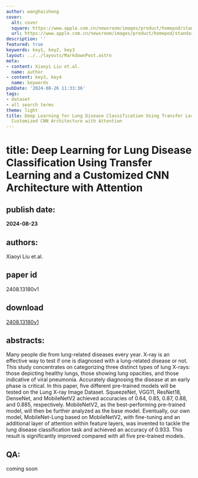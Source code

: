 ```yaml
---
author: wanghaisheng
cover:
  alt: cover
  square: https://www.apple.com.cn/newsroom/images/product/homepod/standard/Apple-HomePod-hero-230118_big.jpg.large_2x.jpg
  url: https://www.apple.com.cn/newsroom/images/product/homepod/standard/Apple-HomePod-hero-230118_big.jpg.large_2x.jpg
description: ''
featured: true
keywords: key1, key2, key3
layout: ../../layouts/MarkdownPost.astro
meta:
- content: Xiaoyi Liu et.al.
  name: author
- content: key3, key4
  name: keywords
pubDate: '2024-08-26 11:33:36'
tags:
- dataset
- all search terms
theme: light
title: Deep Learning for Lung Disease Classification Using Transfer Learning and a
  Customized CNN Architecture with Attention
---
```


# title: Deep Learning for Lung Disease Classification Using Transfer Learning and a Customized CNN Architecture with Attention 
## publish date: 
**2024-08-23** 
## authors: 
  Xiaoyi Liu et.al. 
## paper id
2408.13180v1
## download
[2408.13180v1](http://arxiv.org/abs/2408.13180v1)
## abstracts:
Many people die from lung-related diseases every year. X-ray is an effective way to test if one is diagnosed with a lung-related disease or not. This study concentrates on categorizing three distinct types of lung X-rays: those depicting healthy lungs, those showing lung opacities, and those indicative of viral pneumonia. Accurately diagnosing the disease at an early phase is critical. In this paper, five different pre-trained models will be tested on the Lung X-ray Image Dataset. SqueezeNet, VGG11, ResNet18, DenseNet, and MobileNetV2 achieved accuracies of 0.64, 0.85, 0.87, 0.88, and 0.885, respectively. MobileNetV2, as the best-performing pre-trained model, will then be further analyzed as the base model. Eventually, our own model, MobileNet-Lung based on MobileNetV2, with fine-tuning and an additional layer of attention within feature layers, was invented to tackle the lung disease classification task and achieved an accuracy of 0.933. This result is significantly improved compared with all five pre-trained models.
## QA:
coming soon
